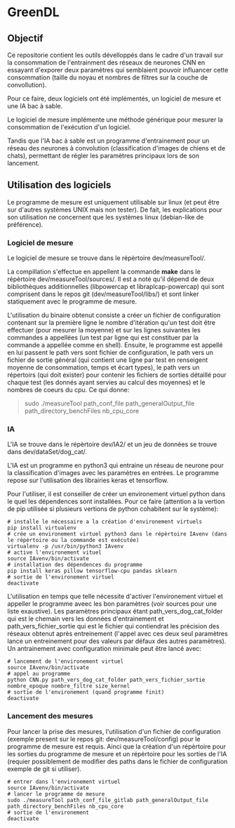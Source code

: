 # GreenDL

## Objectif
Ce repositorie contient les outils dévelloppés dans le cadre d'un travail sur la consommation de l'entrainment des réseaux de neurones CNN en essayant d'exporer deux paramètres qui semblaient pouvoir influancer cette consommation (taille du noyau et nombres de filtres sur la couche de convollution).

Pour ce faire, deux logiciels ont été implémentés, un logiciel de mesure et une IA bac à sable.

Le logiciel de mesure implémente une méthode générique pour mesurer la consommation de l'exécution d'un logiciel.

Tandis que l'IA bac à sable est un programme d'entrainement pour un réseau des neurones à convolution (classification d'images de chiens et de chats),  permettant de régler les paramètres principaux lors de son lancement.


## Utilisation des logiciels

Le programme de mesure est uniquement utilisable sur linux (et peut être sur d'autres systèmes UNIX mais non tester).
De fait, les explications pour son utilisation ne concernent que les systèmes linux (debian-like de préférence).

### Logiciel de mesure
Le logiciel de mesure se trouve dans le répèrtoire dev/measureTool/. 

La compillation s'effectue en appellent la commande **make** dans le répèrtoire dev/measureTool/sources/. Il est a noté qu'il dépend de deux bibliothèques additionnelles (libpowercap et libraplcap-powercap) qui sont comprisent dans le repos git (dev/measureTool/libs/) et sont linker statiquement avec le programme de mesure.

L'utilisation du binaire obtenut consiste a créer un fichier de configuration contenant sur la première ligne le nombre d'itération qu'un test doit être effectuer (pour mesurer la moyenne) et sur les lignes suivantes les commandes a appellées (un test par ligne qui est constituer par la commande a appellée comme en shell). Ensuite, le programme est appellé en lui passent le path vers sont fichier de configuration, le path vers un fichier de sortie général (qui contient une ligne par test en renseigent moyenne de consommation, temps et écart types), le path vers un répertoirs (qui doit exister) pour contenir les fichiers de sorties détaillé pour chaque test (les donnés ayant servies au calcul des moyennes) et le nombres de coeurs du cpu. Ce qui donne:
> sudo ./measureTool path\_conf\_file path\_generalOutput\_file path\_directory\_benchFiles nb\_cpu\_core

### IA
L'IA se trouve dans le répèrtoire dev/IA2/ et un jeu de données se trouve dans dev/dataSet/dog\_cat/.

L'IA est un programme en python3 qui entraine un réseau de neurone pour la classification d'images avec les paramètres en entrées. Le programme repose sur l'utilisation des librairies keras et tensorflow.

Pour l'utiliser, il est conseiller de créer un environement virtuel python dans le quel les dépendences sont installées. Pour ce faire (attention a la vertion de pip utilisée si plusieurs vertions de python cohabitent sur le système):

	# installe le nécessaire a la création d'environement virtuels
	pip install virtualenv
	# crée un environement virtuel python3 dans le répèrtoire IAvenv (dans le répèrtoire ou la commande est exécutée)
	virtualenv -p /usr/bin/python3 IAvenv
	# active l'environement vituel
	source IAvenv/bin/activate
	# installation des dépendences du programme
	pip install keras pillow tensorflow-cpu pandas sklearn
	# sortie de l'environement virtuel
	deactivate

L'utilisation en temps que telle nécessite d'activer l'environement virtuel et appeller le programme aveec les bon paramètres (voir sources pour une liste exaustive). Les paramètres principaux étant path\_vers\_dog\_cat\_folder qui est le chemain vers les données d'entrainement et path\_vers\_fichier\_sortie qui est le fichier qui contiendrat les précision des réseaux obtenut après entreinement (l'appel avec ces deux seul paramètres lance un entreinement pour des valeurs par défaux des autres paramètres). Un antrainement avec configuration minimale peut être lancé avec:

	# lancement de l'environement virtuel
	source IAvenv/bin/activate
	# appel au programme
	python CNN.py path_vers_dog_cat_folder path_vers_fichier_sortie nombre_epoque nombre_filtre size_kernel
	# sortie de l'environement (quand programme finit)
	deactivate

### Lancement des mesures
Pour lancer la prise des mesures, l'utilisation d'un fichier de configuration (exemple present sur le repos git: dev/measureTool/config) pour le programme de mesure est requis. Ainci que la création d'un répèrtoire pour les sorties du programme de mesure et un répèrtoire pour les sorties de l'IA (requier possiblement de modifier des paths dans le fichier de configuration exemple de git si utiliser).
	
	# entrer dans l'environement virtuel
	source IAvenv/bin/activate
	# lancer le programme de mesure
	sudo ./measureTool path_conf_file_gitlab path_generalOutput_file path_directory_benchFiles nb_cpu_core
	# sortie de l'environement
	deactivate